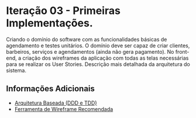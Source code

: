 # Iteração 03 - Primeiras Implementações.

Criando o domínio do software com as funcionalidades básicas de agendamento e testes unitários. O domínio deve ser capaz de criar clientes, barbeiros, serviços e agendamentos (ainda não gera pagamento). No front-end, a criação dos wireframes da aplicação com todas as telas necessárias para se realizar os User Stories. Descrição mais detalhada da arquitetura do sistema.

## Informações Adicionais

- [Arquitetura Baseada (DDD e TDD)](https://www.cosmicpython.com/book/preface.html)
- [Ferramenta de Wireframe Recomendada](https://excalidraw.com/)
